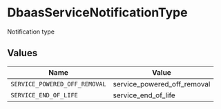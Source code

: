 # DbaasServiceNotificationType

Notification type


## Values

| Name                          | Value                         |
| ----------------------------- | ----------------------------- |
| `SERVICE_POWERED_OFF_REMOVAL` | service_powered_off_removal   |
| `SERVICE_END_OF_LIFE`         | service_end_of_life           |